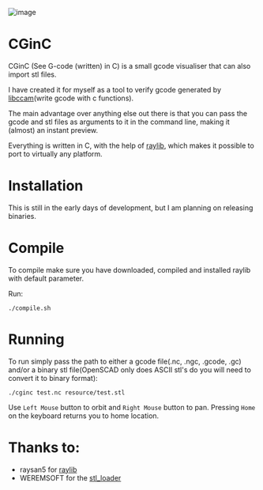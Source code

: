 ![image](https://user-images.githubusercontent.com/8824186/114960870-cb9bd000-9e5f-11eb-9a91-66c328208c13.png)

# CGinC
CGinC (See G-code (written) in C) is a small gcode visualiser that can also import stl files.

I have created it for myself as a tool to verify gcode generated by [libccam](https://github.com/BogdanTheGeek/libccam)(write gcode with c functions).

The main advantage over anything else out there is that you can pass the gcode and stl files as arguments to it in the command line, making it (almost) an instant preview.

Everything is written in C, with the help of [raylib](https://www.raylib.com/), which makes it possible to port to virtually any platform.

# Installation
This is still in the early days of development, but I am planning on releasing binaries.

# Compile
To compile make sure you have downloaded, compiled and installed raylib with default parameter.

Run:
```
./compile.sh
```

# Running
To run simply pass the path to either a gcode file(.nc, .ngc, .gcode, .gc) and/or a binary stl file(OpenSCAD only does ASCII stl's do you will need to convert it to binary format):
```
./cginc test.nc resource/test.stl
```
Use `Left Mouse` button to orbit and `Right Mouse` button to pan.
Pressing `Home` on the keyboard returns you to home location.


# Thanks to:
- raysan5 for [raylib](https://www.raylib.com/)
- WEREMSOFT for the [stl_loader](https://github.com/WEREMSOFT/stl-loader-for-raylib)
